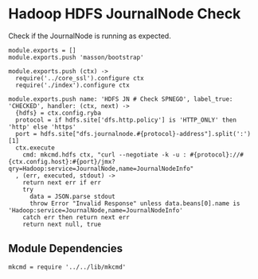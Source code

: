 
# Hadoop HDFS JournalNode Check

Check if the JournalNode is running as expected.

    module.exports = []
    module.exports.push 'masson/bootstrap'

    module.exports.push (ctx) ->
      require('../core_ssl').configure ctx
      require('./index').configure ctx

    module.exports.push name: 'HDFS JN # Check SPNEGO', label_true: 'CHECKED', handler: (ctx, next) ->
      {hdfs} = ctx.config.ryba
      protocol = if hdfs.site['dfs.http.policy'] is 'HTTP_ONLY' then 'http' else 'https'
      port = hdfs.site["dfs.journalnode.#{protocol}-address"].split(':')[1]
      ctx.execute
        cmd: mkcmd.hdfs ctx, "curl --negotiate -k -u : #{protocol}://#{ctx.config.host}:#{port}/jmx?qry=Hadoop:service=JournalNode,name=JournalNodeInfo"
      , (err, executed, stdout) ->
        return next err if err
        try
          data = JSON.parse stdout
          throw Error "Invalid Response" unless data.beans[0].name is 'Hadoop:service=JournalNode,name=JournalNodeInfo'
        catch err then return next err
        return next null, true

## Module Dependencies

    mkcmd = require '../../lib/mkcmd'
